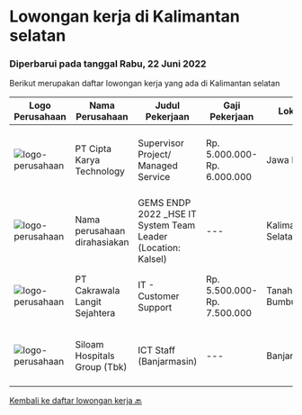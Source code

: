 
  # Lowongan kerja di Kalimantan selatan

  ### Diperbarui pada tanggal Rabu, 22 Juni 2022

  Berikut merupakan daftar lowongan kerja yang ada di Kalimantan selatan

  |Logo Perusahaan | Nama Perusahaan | Judul Pekerjaan | Gaji Pekerjaan | Lokasi | Deskripsi | Tanggal diunggah | Pranala |
  | -------------- | --------------- | --------------- | --------- | --------- | -------------- | ------- | ----------- |
  |![logo-perusahaan](https://image-service-cdn.seek.com.au/aa1d0a0cef23c9f7abc5351e55ef70ffa0f06b7c/ee4dce1061f3f616224767ad58cb2fc751b8d2dc)|PT Cipta Karya Technology|Supervisor Project/ Managed Service|Rp. 5.000.000-Rp. 6.000.000|Jawa Barat|Supervisor Project/ Managed Service (Seluruh Indonesia)Kualifikasi : Usia maksimal 45 tahun. Pendidikan minimal SMK/D-3/ Sederajatnya. Pengalaman...|Sabtu, 18 Juni 2022|https://www.jobstreet.co.id/id/job/supervisor-project-managed-service-3925241?token=0~7f3c2b5f-a6bb-4770-ac31-b20ca8866c23&sectionRank=1&jobId=jobstreet-id-job-3925241|
|![logo-perusahaan](https://i.ibb.co/sqvTCh9/112815900-stock-vector-no-image-available-icon-flat-vector.webp)|Nama perusahaan dirahasiakan|GEMS ENDP 2022 _HSE IT System Team Leader (Location: Kalsel)|---|Kalimantan Selatan|Responsibilities:•	Manage multiple challenging projects.•	Assess current state and define business solutions.•	Analyze and propose business...|Minggu, 12 Juni 2022|https://www.jobstreet.co.id/id/job/gems-endp-2022-_hse-it-system-team-leader-location%3A-kalsel-3905811?token=0~7f3c2b5f-a6bb-4770-ac31-b20ca8866c23&sectionRank=2&jobId=jobstreet-id-job-3905811|
|![logo-perusahaan](https://image-service-cdn.seek.com.au/68f7b542480b2afa2ed53d3e7350f209ffd62254/ee4dce1061f3f616224767ad58cb2fc751b8d2dc)|PT Cakrawala Langit Sejahtera|IT - Customer Support|Rp. 5.500.000-Rp. 7.500.000|Tanah Bumbu|Requirements : This position is based in Samarinda open for smart and dynamic preferably below 30 years of age preferably with IT background. Minimum...|Senin, 06 Juni 2022|https://www.jobstreet.co.id/id/job/it-customer-support-3909385?token=0~7f3c2b5f-a6bb-4770-ac31-b20ca8866c23&sectionRank=3&jobId=jobstreet-id-job-3909385|
|![logo-perusahaan](https://image-service-cdn.seek.com.au/431745bcf5bb8f03b3acaed4042a9004c71690d6/ee4dce1061f3f616224767ad58cb2fc751b8d2dc)|Siloam Hospitals Group (Tbk)|ICT Staff (Banjarmasin)|---|Banjarmasin|Job Descriptions:Support IT Operations Qualifications: Candidate must possess at least Bachelor's Degree in Engineering (Computer/Telecommunication),...|Jumat, 03 Juni 2022|https://www.jobstreet.co.id/id/job/ict-staff-banjarmasin-3906449?token=0~7f3c2b5f-a6bb-4770-ac31-b20ca8866c23&sectionRank=4&jobId=jobstreet-id-job-3906449|


  [Kembali ke daftar lowongan kerja 🔙](../README.md#daftar-lowongan-kerja)
  